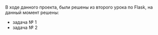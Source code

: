 В ходе данного проекта, были решены из второго урока по Flask, на данный момент решены:
- задача № 1
- задача № 2
